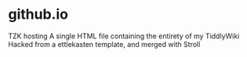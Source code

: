 # github.io
TZK hosting
A single HTML file containing the entirety of my TiddlyWiki
Hacked from a ettlekasten template, and merged with Stroll
